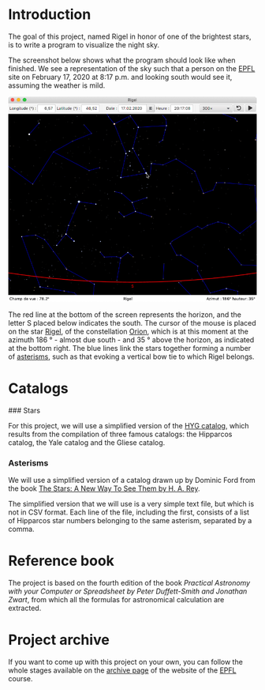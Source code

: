 # Introduction 

The goal of this project, named Rigel in honor of one of the brightest stars, is to write a program to visualize the night sky.

The screenshot below shows what the program should look like when finished.
We see a representation of the sky such that a person on the [EPFL]("https://www.epfl.ch/en/") site on February 17, 2020 at 8:17 p.m. and looking south would see it, assuming the weather is mild.

![A piece of the sky visible from EPFL in the evening of February 17, 2020](resources/rigel.png)

The red line at the bottom of the screen represents the horizon, and the letter S placed below indicates the south. The cursor of the mouse is placed on the star [Rigel]("https://en.wikipedia.org/wiki/Rigel"), of the constellation [Orion]("https://en.wikipedia.org/wiki/Rigel"), which is at this moment at the azimuth 186 ° - almost due south - and 35 ° above the horizon, as indicated at the bottom right.
The blue lines link the stars together forming a number of [asterisms]("https://en.wikipedia.org/wiki/Asterism_(astronomy)"), such as that evoking a vertical bow tie to which Rigel belongs.

# Catalogs

### Stars

For this project, we will use a simplified version of the [HYG catalog]("https://github.com/astronexus/HYG-Database"), which results from the compilation of three famous catalogs: the Hipparcos catalog, the Yale catalog and the Gliese catalog.

### Asterisms

We will use a simplified version of a catalog drawn up by Dominic Ford from the book [The Stars: A New Way To See Them by H. A. Rey]("https://github.com/dcf21/constellation-stick-figures").

The simplified version that we will use is a very simple text file, but which is not in CSV format. Each line of the file, including the first, consists of a list of Hipparcos star numbers belonging to the same asterism, separated by a comma.

# Reference book

The project is based on the fourth edition of the book _Practical Astronomy with your Computer or Spreadsheet by Peter Duffett-Smith and Jonathan Zwart_,
from which all the formulas for astronomical calculation are extracted.

# Project archive

If you want to come up with this project on your own, you can follow the whole stages available on the [archive page]("https://cs108.epfl.ch/archive/20/archive.html") of the website of the [EPFL]("https://epfl.ch") course.